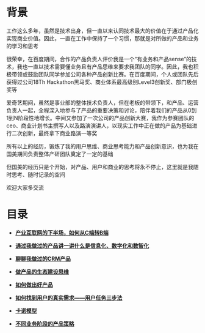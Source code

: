 # **背景**
工作这么多年，虽然是技术出身，但一直以来认同技术最大的价值在于通过产品化实现商业价值。因此，一直在工作中保持了一个习惯，那就是对所做的产品和业务的学习和思考

很荣幸，在百度期间，合作的产品负责人评价我是一个“有业务和产品sense”的技术，我也一直以技术需要懂业务且有产品思维来要求我团队的同学。因此，我也积极带领或鼓励团队同学参加公司各种产品创新比赛。在百度期间，个人或团队先后获得过公司18Th Hackathon黑马奖、商业体系最高级别Level3创新奖、部门极创奖等

爱奇艺期间，虽然是事业部的整体技术负责人，但在老板的带领下，和产品、运营负责人一起，全程深入地参与了产品的重要决策和讨论，陪伴着我们的产品从0到1到N阶段性地增长。中间又参加了一次公司的产品创新大赛，我作为参赛团队的ceo、商业计划书主撰写人以及路演演讲人，以现实工作中正在做的产品为基础进行二次创新，最终拿下商业路演一等奖

所有以上的经历，锻炼了我的用户思维、商业思考能力和产品创新意识，也为我在国美期间负责整体产研团队奠定了一定的基础

但国美的经历只是个开始，对产品、用户和商业的思考将永不停止，这里就是我随时思考、随时记录的空间

欢迎大家多交流

# **目录**

- **[产业互联网的下半场，如何从C端转B端](https://github.com/xiaoyuge/Prod-Notes/blob/main/%E4%BA%A7%E4%B8%9A%E4%BA%92%E8%81%94%E7%BD%91%E7%9A%84%E4%B8%8B%E5%8D%8A%E5%9C%BA%EF%BC%8C%E5%A6%82%E4%BD%95%E4%BB%8EC%E7%AB%AF%E8%BD%ACB%E7%AB%AF.md)**

- **[通过我做过的产品讲一讲什么是信息化、数字化和数智化](https://github.com/xiaoyuge/Prod-Notes/blob/main/%E9%80%9A%E8%BF%87%E6%88%91%E5%81%9A%E8%BF%87%E7%9A%84%E4%BA%A7%E5%93%81%E8%AE%B2%E4%B8%80%E8%AE%B2%E4%BB%80%E4%B9%88%E6%98%AF%E4%BF%A1%E6%81%AF%E5%8C%96%E3%80%81%E6%95%B0%E5%AD%97%E5%8C%96%E5%92%8C%E6%95%B0%E6%99%BA%E5%8C%96.md)**

- **[聊聊我做过的CRM产品](https://github.com/xiaoyuge/Prod-Notes/blob/main/%E8%81%8A%E8%81%8A%E6%88%91%E5%81%9A%E8%BF%87%E7%9A%84CRM%E4%BA%A7%E5%93%81.md)**

- **[做产品的生态建设思维](https://github.com/xiaoyuge/Prod-Notes/blob/main/%E5%81%9A%E4%BA%A7%E5%93%81%E7%9A%84%E7%94%9F%E6%80%81%E5%BB%BA%E8%AE%BE%E6%80%9D%E7%BB%B4.md)**

- **[如何做出好产品](https://github.com/xiaoyuge/Prod-Notes/blob/main/%E5%A6%82%E4%BD%95%E5%81%9A%E5%87%BA%E5%A5%BD%E4%BA%A7%E5%93%81.md)**

- **[如何找到用户的真实需求——用户任务三步法](https://github.com/xiaoyuge/Prod-Notes/blob/main/%E5%A6%82%E4%BD%95%E6%89%BE%E5%88%B0%E7%94%A8%E6%88%B7%E7%9A%84%E7%9C%9F%E5%AE%9E%E9%9C%80%E6%B1%82%E2%80%94%E2%80%94%E7%94%A8%E6%88%B7%E4%BB%BB%E5%8A%A1%E4%B8%89%E6%AD%A5%E6%B3%95.md)**

- **[卡诺模型](https://github.com/xiaoyuge/Prod-Notes/blob/main/%E5%8D%A1%E8%AF%BA%E6%A8%A1%E5%9E%8B.md)**

- **[不同业务阶段的产品策略](https://github.com/xiaoyuge/Prod-Notes/blob/main/%E4%B8%8D%E5%90%8C%E4%B8%9A%E5%8A%A1%E9%98%B6%E6%AE%B5%E7%9A%84%E4%BA%A7%E5%93%81%E7%AD%96%E7%95%A5.md)**





